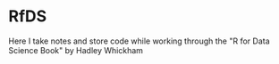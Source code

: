 # RfDS
Here I take notes and store code while working through the "R for Data Science Book" by Hadley Whickham 
